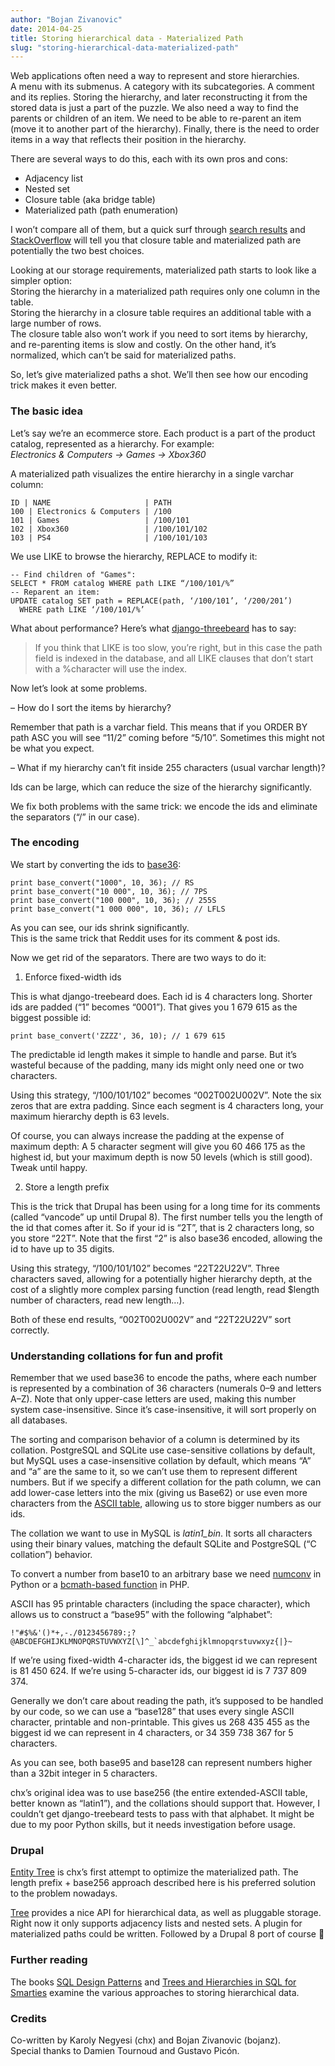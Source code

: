 ```yaml
---
author: "Bojan Zivanovic"
date: 2014-04-25
title: Storing hierarchical data - Materialized Path
slug: "storing-hierarchical-data-materialized-path"
---
```


Web applications often need a way to represent and store hierarchies.  
A menu with its submenus. A category with its subcategories. A comment and its replies.
Storing the hierarchy, and later reconstructing it from the stored data is just a part of the puzzle. We also need a way to find the parents or children of an item. We need to be able to re-parent an item (move it to another part of the hierarchy). Finally, there is the need to order items in a way that reflects their position in the hierarchy.

There are several ways to do this, each with its own pros and cons:

- Adjacency list
- Nested set
- Closure table (aka bridge table)
- Materialized path (path enumeration)

I won’t compare all of them, but a quick surf through [search results](http://www.slideshare.net/billkarwin/models-for-hierarchical-data) and [StackOverflow](http://stackoverflow.com/questions/4048151/what-are-the-options-for-storing-hierarchical-data-in-a-relational-database) will tell you that closure table and materialized path are potentially the two best choices.

Looking at our storage requirements, materialized path starts to look like a simpler option:   
Storing the hierarchy in a materialized path requires only one column in the table.  
Storing the hierarchy in a closure table requires an additional table with a large number of rows.  
The closure table also won’t work if you need to sort items by hierarchy, and re-parenting items is slow and costly. On the other hand, it’s normalized, which can’t be said for materialized paths.

So, let’s give materialized paths a shot. We’ll then see how our encoding trick makes it even better.

### The basic idea
Let’s say we’re an ecommerce store. Each product is a part of the product catalog, represented as a hierarchy. For example:  
*Electronics & Computers -> Games -> Xbox360*

A materialized path visualizes the entire hierarchy in a single varchar column:
```
ID | NAME                     | PATH
100 | Electronics & Computers | /100
101 | Games                   | /100/101
102 | Xbox360                 | /100/101/102
103 | PS4                     | /100/101/103
```
We use LIKE to browse the hierarchy, REPLACE to modify it:

```
-- Find children of "Games":
SELECT * FROM catalog WHERE path LIKE “/100/101/%”
-- Reparent an item:
UPDATE catalog SET path = REPLACE(path, ‘/100/101’, ‘/200/201’)
  WHERE path LIKE ‘/100/101/%’
```

What about performance? Here’s what [django-threebeard](https://tabo.pe/projects/django-treebeard/docs/tip/mp_tree.html) has to say:

> If you think that LIKE is too slow, you’re right, but in this case the path field is indexed in the database, and all LIKE clauses that don’t start with a %character will use the index.

Now let’s look at some problems.

– How do I sort the items by hierarchy?

Remember that path is a varchar field. This means that if you ORDER BY path ASC you will see “11/2” coming before “5/10”. Sometimes this might not be what you expect.

– What if my hierarchy can’t fit inside 255 characters (usual varchar length)?

Ids can be large, which can reduce the size of the hierarchy significantly.

We fix both problems with the same trick: we encode the ids and eliminate the separators (“/” in our case).

### The encoding

We start by converting the ids to [base36](https://en.wikipedia.org/wiki/Base_36):
```
print base_convert("1000", 10, 36); // RS
print base_convert("10 000", 10, 36); // 7PS
print base_convert("100 000", 10, 36); // 255S
print base_convert("1 000 000", 10, 36); // LFLS
```

As you can see, our ids shrink significantly.  
This is the same trick that Reddit uses for its comment & post ids.

Now we get rid of the separators. There are two ways to do it:

1) Enforce fixed-width ids

This is what django-treebeard does. Each id is 4 characters long. Shorter ids are padded (“1” becomes “0001”).
That gives you 1 679 615 as the biggest possible id:

```
print base_convert('ZZZZ', 36, 10); // 1 679 615
```
The predictable id length makes it simple to handle and parse. But it’s wasteful because of the padding, many ids might only need one or two characters.

Using this strategy, “/100/101/102” becomes “002T002U002V”. Note the six zeros that are extra padding. Since each segment is 4 characters long, your maximum hierarchy depth is 63 levels.

Of course, you can always increase the padding at the expense of maximum depth:
A 5 character segment will give you 60 466 175 as the highest id, but your maximum depth is now 50 levels (which is still good). Tweak until happy.

2) Store a length prefix

This is the trick that Drupal has been using for a long time for its comments (called “vancode” up until Drupal 8).
The first number tells you the length of the id that comes after it.
So if your id is “2T”, that is 2 characters long, so you store “22T”. Note that the first “2” is also base36 encoded, allowing the id to have up to 35 digits.

Using this strategy, “/100/101/102” becomes “22T22U22V”. Three characters saved, allowing for a potentially higher hierarchy depth, at the cost of a slightly more complex parsing function (read length, read $length number of characters, read new length…).

Both of these end results, “002T002U002V” and “22T22U22V” sort correctly.

### Understanding collations for fun and profit

Remember that we used base36 to encode the paths, where each number is represented by a combination of 36 characters (numerals 0–9 and letters A–Z).
Note that only upper-case letters are used, making this number system case-insensitive. Since it’s case-insensitive, it will sort properly on all databases.

The sorting and comparison behavior of a column is determined by its collation.
PostgreSQL and SQLite use case-sensitive collations by default, but MySQL uses a case-insensitive collation by default, which means “A” and “a” are the same to it, so we can’t use them to represent different numbers.
But if we specify a different collation for the path column, we can add lower-case letters into the mix (giving us Base62) or use even more characters from the [ASCII table](http://asciiset.com/), allowing us to store bigger numbers as our ids.

The collation we want to use in MySQL is *latin1_bin*. It sorts all characters using their binary values, matching the default SQLite and PostgreSQL (“C collation”) behavior.

To convert a number from base10 to an arbitrary base we need [numconv](https://tabo.pe/projects/numconv) in Python or a [bcmath-based function](http://www.php.net/manual/en/ref.bc.php#25336) in PHP.

ASCII has 95 printable characters (including the space character), which allows us to construct a “base95” with the following “alphabet”:

```
!"#$%&'()*+,-./0123456789:;?@ABCDEFGHIJKLMNOPQRSTUVWXYZ[\]^_`abcdefghijklmnopqrstuvwxyz{|}~
```
If we’re using fixed-width 4-character ids, the biggest id we can represent is 81 450 624. If we’re using 5-character ids, our biggest id is 7 737 809 374.

Generally we don’t care about reading the path, it’s supposed to be handled by our code, so we can use a “base128” that uses every single ASCII character, printable and non-printable. This gives us 268 435 455 as the biggest id we can represent in 4 characters, or 34 359 738 367 for 5 characters.

As you can see, both base95 and base128 can represent numbers higher than a 32bit integer in 5 characters.

chx’s original idea was to use base256 (the entire extended-ASCII table, better known as “latin1”), and the collations should support that. However, I couldn’t get django-treebeard tests to pass with that alphabet. It might be due to my poor Python skills, but it needs investigation before usage.

### Drupal
[Entity Tree](http://drupal.org/project/entity_tree) is chx’s first attempt to optimize the materialized path. The length prefix + base256 approach described here is his preferred solution to the problem nowadays.

[Tree](http://drupal.org/project/tree) provides a nice API for hierarchical data, as well as pluggable storage. Right now it only supports adjacency lists and nested sets. A plugin for materialized paths could be written. Followed by a Drupal 8 port of course 🙂

### Further reading
The books [SQL Design Patterns](http://www.rampant-books.com/book_0601_sql_coding_styles.htm) and [Trees and Hierarchies in SQL for Smarties](http://www.amazon.com/Hierarchies-Smarties-Edition-Kaufmann-Management/dp/0123877334) examine the various approaches to storing hierarchical data.

### Credits
Co-written by Karoly Negyesi (chx) and Bojan Zivanovic (bojanz).  
Special thanks to Damien Tournoud and Gustavo Picón.
